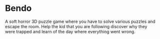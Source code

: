 # Bendo
A soft horror 3D puzzle game where you have to solve various puzzles and escape the room. Help the kid that you are following discover why they were trapped and learn of the day where everything went wrong.
